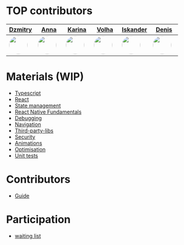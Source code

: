 # TOP contributors

| <a href="https://github.com/DzmitryKlokau">Dzmitry</a>                                                                                 | <a href="https://github.com/annakosakova">Anna</a>                                                                                    | <a href="https://github.com/Karina-Trosko">Karina</a>                                                                                  | <a href="https://github.com/PrykhodzkaV">Volha</a>                                                                                   | <a href="https://github.com/unfalse">Iskander</a>                                                                                | <a href="https://github.com/DenisKhatsuk">Denis</a>                                                                                |
| -------------------------------------------------------------------------------------------------------------------------------------- | ------------------------------------------------------------------------------------------------------------------------------------- | -------------------------------------------------------------------------------------------------------------------------------------- | ------------------------------------------------------------------------------------------------------------------------------------ | -------------------------------------------------------------------------------------------------------------------------------- | -------------------------------------------------------------------------------------------------------------------------------- |
| <img src="https://github.com/DzmitryKlokau.png?size=400" style="width: 50px; height: 50px;  border-radius: 25px; margin-right: 10px;"> | <img src="https://github.com/annakosakova.png?size=400" style="width: 50px; height: 50px;  border-radius: 25px; margin-right: 10px;"> | <img src="https://github.com/Karina-Trosko.png?size=400" style="width: 50px; height: 50px;  border-radius: 25px; margin-right: 10px;"> | <img src="https://github.com/PrykhodzkaV.png?size=400" style="width: 50px; height: 50px;  border-radius: 25px; margin-right: 10px;"> | <img src="https://github.com/unfalse.png?size=400" style="width: 50px; height: 50px;  border-radius: 25px; margin-right: 10px;"> | <img src="https://github.com/DenisKhatsuk.png?size=400" style="width: 50px; height: 50px;  border-radius: 25px; margin-right: 10px;"> |

# Materials (WIP)

- [Typescript](typescript/index.md)
- [React](/react/README.md)
- [State management](/state_management/index.md)
- [React Native Fundamentals](/react_native_fundamentals/index.md)
- [Debugging](/debugging/README.md)
- [Navigation](navigation/index.md)
- [Third-party-libs](third-party-libs/README.md)
- [Security](security/README.md)
- [Animations](animations/index.md)
- [Optimisation](optimisation/index.md)
- [Unit tests](unit-testing/index.md)

# Contributors

- [Guide](CONTRIBUTING.md)

# Participation

- [waiting list](https://github.com/rolling-scopes-school/react-native-course/discussions/69)
